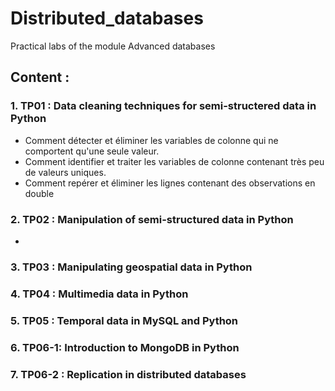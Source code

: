 # Distributed_databases
Practical labs of the module Advanced databases


## Content : 
 ### 1. TP01 : Data cleaning techniques for semi-structered data in Python
- Comment détecter et éliminer les variables de colonne qui ne comportent qu'une seule valeur.
- Comment identifier et traiter les variables de colonne contenant très peu de valeurs uniques.
- Comment repérer et éliminer les lignes contenant des observations en double


 ### 2. TP02 : Manipulation of semi-structured data in Python
 - 
 ### 3. TP03 : Manipulating geospatial data in Python
 ### 4. TP04 : Multimedia data in Python
 ### 5. TP05 : Temporal data  in MySQL and Python
 ### 6. TP06-1: Introduction to MongoDB in Python
 ### 7. TP06-2 : Replication in distributed databases 
 

 